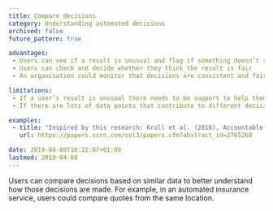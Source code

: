 ```yaml
---
title: Compare decisions
category: Understanding automated decisions
archived: false
future_pattern: true

advantages:
 - Users can see if a result is unusual and flag if something doesn’t seem right
 - Users can check and decide whether they think the result is fair
 - An organisation could monitor that decisions are consistent and fair over time

limitations:
 - If a user’s result is unusual there needs to be support to help them understand why
 - If there are lots of data points that contribute to different decisions it may be harder for users to compare them

examples:
 - title: "Inspired by this research: Kroll et al. (2016), Accountable Algorithms"
   url: https://papers.ssrn.com/sol3/papers.cfm?abstract_id=2765268

date: 2019-04-08T16:22:07+01:00
lastmod: 2019-04-08
---
```


Users can compare decisions based on similar data to better understand how those decisions are made. For example, in an automated insurance service, users could compare quotes from the same location.
